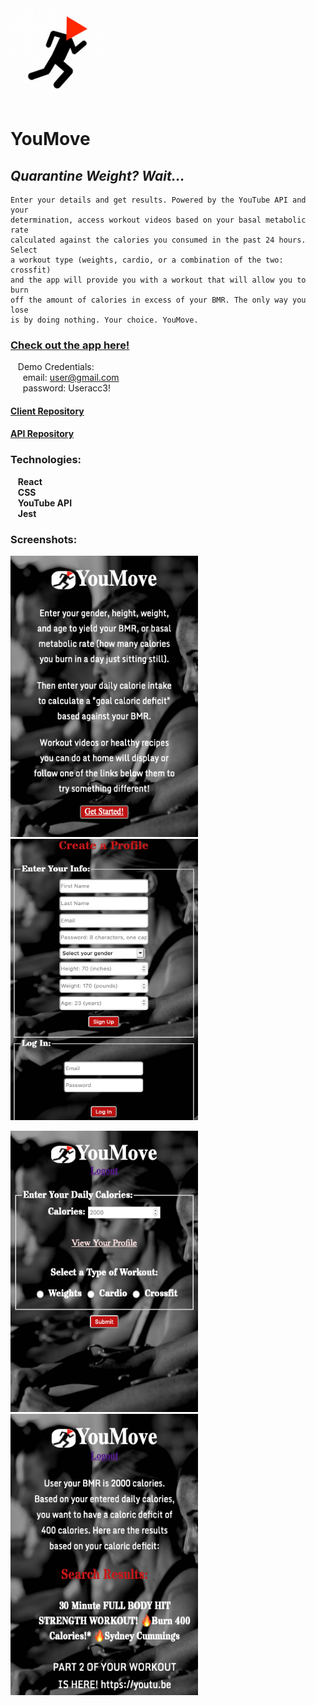 <img src='./src/images/favicon.jpg' alt='app icon' width='150'/>

# YouMove  

## *Quarantine Weight? Wait...*

    Enter your details and get results. Powered by the YouTube API and your  
    determination, access workout videos based on your basal metabolic rate  
    calculated against the calories you consumed in the past 24 hours. Select  
    a workout type (weights, cardio, or a combination of the two: crossfit)  
    and the app will provide you with a workout that will allow you to burn  
    off the amount of calories in excess of your BMR. The only way you lose  
    is by doing nothing. Your choice. YouMove.

### [Check out the app here!](https://you-move-client-akjxxxxuu.vercel.app)
&nbsp;&nbsp;&nbsp;Demo Credentials:  
&nbsp;&nbsp;&nbsp;&nbsp;&nbsp;email: user@gmail.com  
&nbsp;&nbsp;&nbsp;&nbsp;&nbsp;password: Useracc3!
#### [Client Repository](https://github.com/schism578/you-move-client.git)
#### [API Repository](https://github.com/schism578/you-move-api.git)

### Technologies:  
&nbsp;&nbsp;&nbsp;**React**  
&nbsp;&nbsp;&nbsp;**CSS**  
&nbsp;&nbsp;&nbsp;**YouTube API**  
&nbsp;&nbsp;&nbsp;**Jest**

### Screenshots:

<p float='left'>
<img src='./src/images/home-page.png' alt='screenshot of home page' width='300' height='450'>
<img src='./src/images/login-page.png' alt='screenshot of login page' width='300' height='450'>
</p>
<p float='left'>
<img src='./src/images/entry-page.png' alt='screenshot of entry page' width='300' height='450'>
<img src='./src/images/results-page.png' alt='screenshot of results page' width='300' height='450'>
</p>

